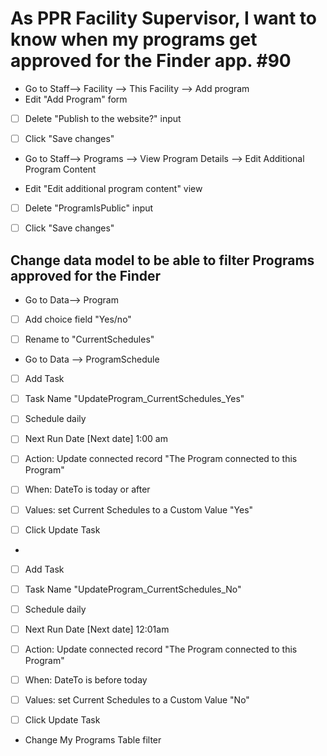 

# As PPR Facility Supervisor, I want to know when my programs get approved for the Finder app. #90

* Go to Staff--> Facility --> This Facility --> Add program
* Edit "Add Program" form
* [ ] Delete "Publish to the website?" input
* [ ] Click "Save changes"



* Go to Staff—> Programs —> View Program Details —> Edit Additional Program Content

- Edit "Edit additional program content" view 

- [ ] Delete "ProgramIsPublic" input

- [ ] Click "Save changes"

  

## Change data model to be able to filter Programs approved for the Finder

* Go to Data—> Program
* [ ] Add choice field "Yes/no"
* [ ] Rename to "CurrentSchedules"



* Go to Data —> ProgramSchedule
* [ ] Add Task
* [ ] Task Name "UpdateProgram_CurrentSchedules_Yes"
* [ ] Schedule daily
* [ ] Next Run Date [Next date] 1:00 am
* [ ] Action: Update connected record "The Program connected to this Program"
* [ ] When: DateTo is today or after
* [ ] Values: set Current Schedules to a Custom Value "Yes"
* [ ] Click Update Task



- 
- [ ] Add Task
- [ ] Task Name "UpdateProgram_CurrentSchedules_No"
- [ ] Schedule daily
- [ ] Next Run Date [Next date] 12:01am
- [ ] Action: Update connected record "The Program connected to this Program"
- [ ] When: DateTo is before today
- [ ] Values: set Current Schedules to a Custom Value "No"
- [ ] Click Update Task





* Change My Programs Table filter